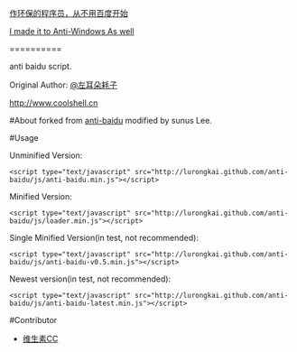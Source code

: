 [作环保的程序员，从不用百度开始](http://coolshell.cn/articles/9308.html)

[I made it to Anti-Windows As well](http://sunus.me)

==========

anti baidu script.

Original Author: [@左耳朵耗子](http://weibo.com/haoel)

http://www.coolshell.cn

#About
forked from [anti-baidu](https://github.com/lurongkai/anti-baidu)
modified by sunus Lee.

#Usage

Unminified Version:

	<script type="text/javascript" src="http://lurongkai.github.com/anti-baidu/js/anti-baidu.min.js"></script>

Minified Version:

	<script type="text/javascript" src="http://lurongkai.github.com/anti-baidu/js/loader.min.js"></script>

Single Minified Version(in test, not recommended):

	<script type="text/javascript" src="http://lurongkai.github.com/anti-baidu/js/anti-baidu-v0.5.min.js"></script>

Newest version(in test, not recommended):

	<script type="text/javascript" src="http://lurongkai.github.com/anti-baidu/js/anti-baidu-latest.min.js"></script>

#Contributor

* [维生素CC](http://weibo.com/fanweixiao)
